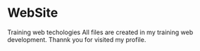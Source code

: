 # WebSite
Training web techologies
All files are created in my training web development. 
Thannk you for visited my profile.
